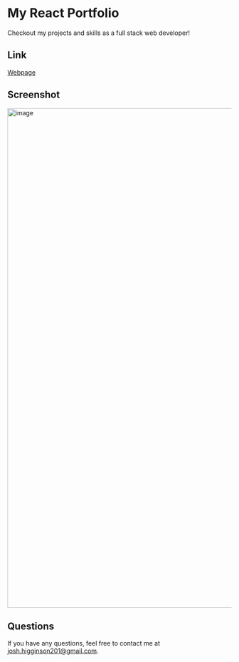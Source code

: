 # My React Portfolio

Checkout my projects and skills as a full stack web developer!

## Link

[Webpage](https://joshua-higginson.netlify.app/)

## Screenshot

<img width="1123" alt="image" src="https://github.com/joshhigg/portfolio-2.0/assets/136753578/55fe846c-814c-4b7d-97df-f9cb9b2dd268">

## Questions

If you have any questions, feel free to contact me at josh.higginson201@gmail.com.
